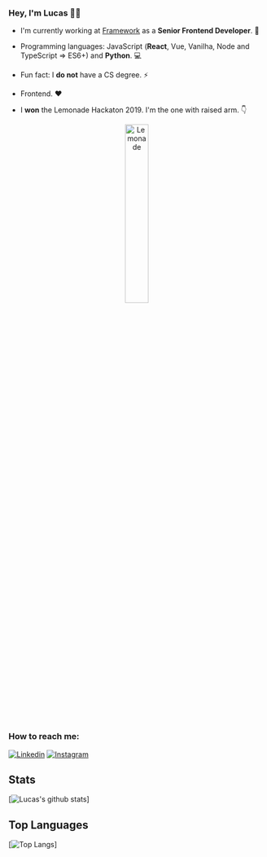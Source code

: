 ### Hey, I'm Lucas 👋🏼

- I'm currently working at [Framework](https://frwk.com.br/) as a **Senior Frontend Developer**. 🔭 
- Programming languages: JavaScript (**React**, Vue, Vanilha, Node and TypeScript => ES6+) and **Python**. 💻 
- Fun fact: I **do not** have a CS degree. ⚡ 
- Frontend. ❤️

- I **won** the Lemonade Hackaton 2019. I'm the one with raised arm. 👇  

<center>
  <a href="https://imgbb.com/"><img src="https://i.ibb.co/3FGf4kK/Lemonade.png" alt="Lemonade" border="0" align="center" width="30%" padding="15px!important"></a>
</center>

### How to reach me:

[![Linkedin](https://img.shields.io/badge/-LinkedIn-blue?style=flat-square&logo=Linkedin&logoColor=white)](https://www.linkedin.com/in/lucasporto21/)
[![Instagram](https://img.shields.io/badge/-Instagram-blue?style=flat-square&logo=Instagram&logoColor=white)](https://www.instagram.com/lucasfeed/)

## Stats

[![Lucas's github stats](https://github-readme-stats.vercel.app/api?username=portolucas&count_private=true&show_icons=true&theme=dracula&hide_rank=false)]

## Top Languages

[![Top Langs](https://github-readme-stats.vercel.app/api/top-langs/?username=portolucas&theme=dracula)]
